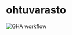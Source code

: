 # ohtuvarasto

![GHA workflow](https://github.com/aadnw/ohtuvarasto/actions/workflows/CI/badge.svg)
